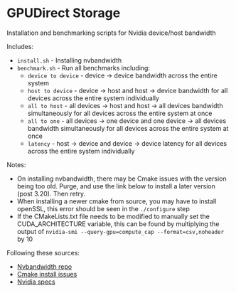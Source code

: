 # GPUDirect Storage
Installation and benchmarking scripts for Nvidia device/host bandwidth

Includes:
- `install.sh` - Installing nvbandwidth
- `benchmark.sh` - Run all benchmarks including:
    - `device to device` - device -> device bandwidth across the entire system
    - `host to device` - device -> host and host -> device bandwidth for all devices across the entire system individually
    - `all to host` - all devices -> host and host -> all devices bandwidth simultaneously for all devices across the entire system at once
    - `all to one` - all devices -> one device and one device -> all devices bandwidth simultaneously for all devices across the entire system at once
    - `latency` - host -> device and device -> device latency for all devices across the entire system individually

Notes:
- On installing nvbandwidth, there may be Cmake issues with the version being too old. Purge, and use the link below to install a later version (post 3.20). Then retry.
- When installing a newer cmake from source, you may have to install openSSL, this error should be seen in the `./configure` step
- If the CMakeLists.txt file needs to be modified to manually set the CUDA_ARCHITECTURE variable, this can be found by multiplying the output of `nvidia-smi --query-gpu=compute_cap --format=csv,noheader` by 10

Following these sources:
- [Nvbandwidth repo](https://github.com/NVIDIA/nvbandwidth/tree/main)
- [Cmake install issues](https://askubuntu.com/questions/829310/how-to-upgrade-cmake-in-ubuntu)
- [Nvidia specs](https://www.nvidia.com/en-gb/data-center/)